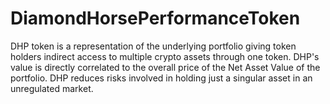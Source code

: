 # DiamondHorsePerformanceToken
DHP token is a representation of the underlying portfolio giving token holders indirect access to multiple crypto assets through one token. DHP's value is directly correlated to the overall price of the Net Asset Value of the portfolio. DHP reduces risks involved in holding just a singular asset in an unregulated market.
